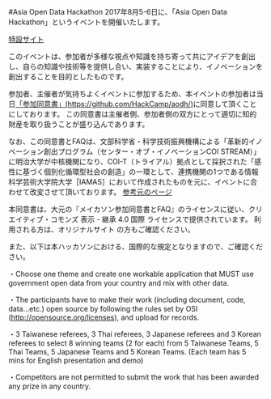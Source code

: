 #Asia Open Data Hackathon
2017年8月5-6日に、「Asia Open Data Hackathon」というイベントを開催いたします。

[特設サイト](http://odhack.asia/)

このイベントは、参加者が多様な視点や知識を持ち寄って共にアイデアを創出し、自らの知識や技術等を提供し合い、実装することにより、イノベーションを創出することを目的としたものです。

参加者、主催者が気持ちよくイベントに参加するため、本イベントの参加者は当日[「参加同意書」(https://github.com/HackCamp/aodh/)](https://github.com/HackCamp/aodh/blob/master/agreement.md)に同意して頂くことにしております。 この同意書は主催者側、参加者側の双方にとって適切に知的財産を取り扱うことが盛り込んであります。

なお、この同意書とFAQは、文部科学省・科学技術振興機構による「革新的イノベーション創出プログラム（センター・オブ・イノベーションCOI STREAM）」に明治大学が中核機関になり、COI-T（トライアル）拠点として採択された「感性に基づく個別化循環型社会の創造」の一環として、連携機関の1つである情報科学芸術大学院大学［IAMAS］において作成されたものを元に、イベントに合わせて改変させて頂いております。 [参考元のページ](https://github.com/IAMAS/makeathon_agreement)

本同意書は、大元の『メイカソン参加同意書とFAQ』のライセンスに従い、クリエイティブ・コモンズ 表示 - 継承 4.0 国際 ライセンスで提供されています。 利用される方は、オリジナルサイト の方もご確認ください。

また、以下は本ハッカソンにおける、国際的な規定となりますので、ご確認ください。

・Choose one theme and create one workable application that MUST use government open data from your country and mix with other data.

・The participants have to make their work (including document, code, data…etc.) open source by following the rules set by OSI (http://opensource.org/licenses), and upload for records.

・3 Taiwanese referees, 3 Thai referees, 3 Japanese referees and 3 Korean referees to select 8 winning teams (2 for each) from 5 Taiwanese Teams, 5 Thai Teams, 5 Japanese Teams and 5 Korean Teams. (Each team has 5 mins for English presentation and demo)

・Competitors are not permitted to submit the work that has been awarded any prize in any country.

